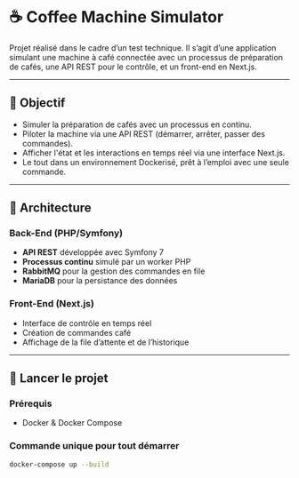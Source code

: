 # ☕ Coffee Machine Simulator

Projet réalisé dans le cadre d’un test technique. Il s’agit d’une application simulant une machine à café connectée avec un processus de préparation de cafés, une API REST pour le contrôle, et un front-end en Next.js.

---

## 🎯 Objectif

- Simuler la préparation de cafés avec un processus en continu.
- Piloter la machine via une API REST (démarrer, arrêter, passer des commandes).
- Afficher l'état et les interactions en temps réel via une interface Next.js.
- Le tout dans un environnement Dockerisé, prêt à l’emploi avec une seule commande.

---

## 🧱 Architecture

### Back-End (PHP/Symfony)
- **API REST** développée avec Symfony 7
- **Processus continu** simulé par un worker PHP
- **RabbitMQ** pour la gestion des commandes en file
- **MariaDB** pour la persistance des données

### Front-End (Next.js)
- Interface de contrôle en temps réel
- Création de commandes café
- Affichage de la file d’attente et de l’historique

---

## 🚀 Lancer le projet

### Prérequis
- Docker & Docker Compose

### Commande unique pour tout démarrer

```bash
docker-compose up --build
